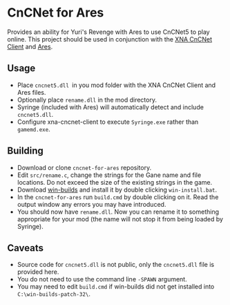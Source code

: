CnCNet for Ares
================================================================================

Provides an ability for Yuri's Revenge with Ares to use CnCNet5 to play online. This project should be used in conjunction with the [XNA CnCNet Client](https://github.com/CnCNet/xna-cncnet-client) and [Ares](https://launchpad.net/ares/+download).

## Usage
 - Place `cncnet5.dll `in you mod folder with the XNA CnCNet Client and Ares files.
 - Optionally place `rename.dll` in the mod directory.
 - Syringe (included with Ares) will automatically detect and include `cncnet5.dll`.
 - Configure xna-cncnet-client to execute `Syringe.exe` rather than `gamemd.exe`.

## Building
 - Download or clone `cncnet-for-ares` repository.
 - Edit `src/rename.c`, change the strings for the Gane name and file locations. Do not exceed the size of the existing strings in the game.
 - Download [win-builds](https://downloads.cncnet.org/win-builds-for-patching.zip) and install it by double clicking `win-install.bat`.
 - In the `cncnet-for-ares` run `build.cmd` by double clicking on it. Read the output window any errors you may have introduced.
 - You should now have `rename.dll`. Now you can rename it to something appropriate for your mod (the name will not stop it from being loaded by Syringe).

## Caveats
 - Source code for `cncnet5.dll` is not public, only the `cncnet5.dll` file is provided here.
 - You do not need to use the command line `-SPAWN` argument.
 - You may need to edit `build.cmd` if win-builds did not get installed into `C:\win-builds-patch-32\`.
